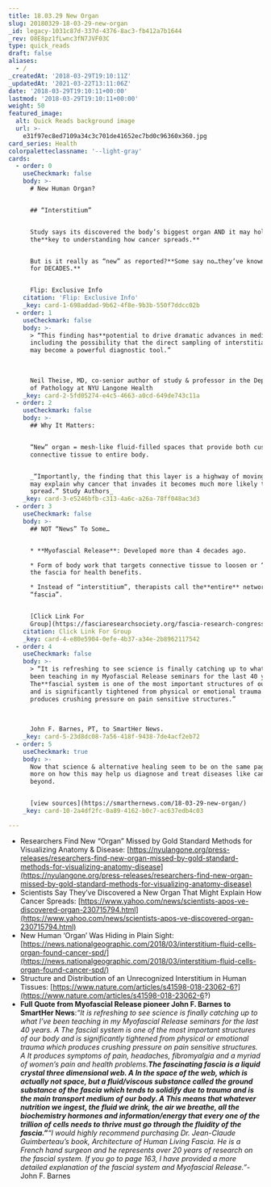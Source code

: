 ```yaml
---
title: 18.03.29 New Organ
slug: 20180329-18-03-29-new-organ
_id: legacy-1031c87d-337d-4376-8ac3-fb412a7b1644
_rev: O8E8pz1fLwnc3fN7JVF03C
type: quick_reads
draft: false
aliases:
  - /
_createdAt: '2018-03-29T19:10:11Z'
_updatedAt: '2021-03-22T13:11:06Z'
date: '2018-03-29T19:10:11+00:00'
lastmod: '2018-03-29T19:10:11+00:00'
weight: 50
featured_image:
  alt: Quick Reads background image
  url: >-
    e31f97ec8ed7109a34c3c701de41652ec7bd0c96360x360.jpg
card_series: Health
colorpaletteclassname: '--light-gray'
cards:
  - order: 0
    useCheckmark: false
    body: >-
      # New Human Organ?


      ## “Interstitium”


      Study says its discovered the body’s biggest organ AND it may hold
      the**key to understanding how cancer spreads.**


      But is it really as “new” as reported?**Some say no…they’ve known about it
      for DECADES.**


      Flip: Exclusive Info
    citation: 'Flip: Exclusive Info'
    _key: card-1-698addad-9b62-4f8e-9b3b-550f7ddcc02b
  - order: 1
    useCheckmark: false
    body: >-
      > “This finding has**potential to drive dramatic advances in medicine**,
      including the possibility that the direct sampling of interstitial fluid
      may become a powerful diagnostic tool.”  
        
        
        
      Neil Theise, MD, co-senior author of study & professor in the Department
      of Pathology at NYU Langone Health
    _key: card-2-5fd05274-e4c5-4663-a0cd-649de743c11a
  - order: 2
    useCheckmark: false
    body: >-
      ## Why It Matters:


      “New” organ = mesh-like fluid-filled spaces that provide both cushion and
      connective tissue to entire body.


      _“Importantly, the finding that this layer is a highway of moving fluid
      may explain why cancer that invades it becomes much more likely to
      spread.” Study Authors_
    _key: card-3-e5246bfb-c313-4a6c-a26a-78ff048ac3d3
  - order: 3
    useCheckmark: false
    body: >-
      ## NOT “News” To Some…


      * **Myofascial Release**: Developed more than 4 decades ago.

      * Form of body work that targets connective tissue to loosen or “release”
      the fascia for health benefits.

      * Instead of “interstitium”, therapists call the**entire** network
      “fascia”.


      [Click Link For
      Group](https://fasciaresearchsociety.org/fascia-research-congress)
    citation: Click Link For Group
    _key: card-4-e80e5904-0efe-4b37-a34e-2b8962117542
  - order: 4
    useCheckmark: false
    body: >-
      > “It is refreshing to see science is finally catching up to what I’ve
      been teaching in my Myofascial Release seminars for the last 40 years.
      The**fascial system is one of the most important structures of our body**
      and is significantly tightened from physical or emotional trauma which
      produces crushing pressure on pain sensitive structures.”  
        
        
        
      John F. Barnes, PT, to SmartHer News.
    _key: card-5-23d8dc08-7a56-418f-9438-7de4acf2eb72
  - order: 5
    useCheckmark: true
    body: >-
      Now that science & alternative healing seem to be on the same page - read
      more on how this may help us diagnose and treat diseases like cancer and
      beyond.


      [view sources](https://smarthernews.com/18-03-29-new-organ/)
    _key: card-10-2a4df2fc-0a89-4162-b0c7-ac637edb4c03

---
```

* Researchers Find New “Organ” Missed by Gold Standard Methods for Visualizing Anatomy & Disease: [https://nyulangone.org/press-releases/researchers-find-new-organ-missed-by-gold-standard-methods-for-visualizing-anatomy-disease](https://nyulangone.org/press-releases/researchers-find-new-organ-missed-by-gold-standard-methods-for-visualizing-anatomy-disease)
* Scientists Say They’ve Discovered a New Organ That Might Explain How Cancer Spreads: [https://www.yahoo.com/news/scientists-apos-ve-discovered-organ-230715794.html](https://www.yahoo.com/news/scientists-apos-ve-discovered-organ-230715794.html)
* New Human ‘Organ’ Was Hiding in Plain Sight: [https://news.nationalgeographic.com/2018/03/interstitium-fluid-cells-organ-found-cancer-spd/](https://news.nationalgeographic.com/2018/03/interstitium-fluid-cells-organ-found-cancer-spd/)
* Structure and Distribution of an Unrecognized Interstitium in Human Tissues: [https://www.nature.com/articles/s41598-018-23062-6?](https://www.nature.com/articles/s41598-018-23062-6?)
* **Full Quote from Myofascial Release pioneer John F. Barnes to SmartHer News**:_“It is refreshing to see science is finally catching up to what I’ve been teaching in my Myofascial Release seminars for the last 40 years. A The fascial system is one of the most important structures of our body and is significantly tightened from physical or emotional trauma which produces crushing pressure on pain sensitive structures. A It produces symptoms of pain, headaches, fibromyalgia and a myriad of women’s pain and health problems.__The fascinating fascia is a liquid crystal three dimensional web. A In the space of the web, which is actually not space, but a fluid/viscous substance called the ground substance of the fascia which tends to solidify due to trauma and is the main transport medium of our body. **A This means that whatever nutrition we ingest, the fluid we drink, the air we breathe, all the biochemistry hormones and information/energy that every one of the trillion of cells needs to thrive must go through the fluidity of the fascia**.”__“I would highly recommend purchasing Dr. Jean-Claude Guimberteau’s book, Architecture of Human Living Fascia. He is a French hand surgeon and he represents over 20 years of research on the fascial system. If you go to page 163, I have provided a more detailed explanation of the fascial system and Myofascial Release.”_-John F. Barnes